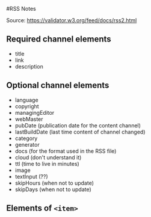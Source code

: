 #RSS Notes

Source: https://validator.w3.org/feed/docs/rss2.html

## Required channel elements
- title
- link
- description

## Optional channel elements
- language
- copyright
- managingEditor
- webMaster
- pubDate (publication date for the content channel)
- lastBuildDate (last time content of channel changed)
- category
- generator
- docs (for the format used in the RSS file)
- cloud (don't understand it)
- ttl (time to live in minutes)
- image
- textInput (??)
- skipHours (when not to update)
- skipDays (when not to update)

## Elements of `<item>`

